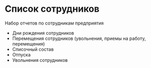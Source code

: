 ﻿Список сотрудников
===

Набор отчетов по сотрудникам предприятия

- Дни рождения сотрудников
- Перемещения сотрудников (увольнения, приемы на работу, перемещения)
- Списочный состав
- Отпуска
- Увольнения сотрудников
